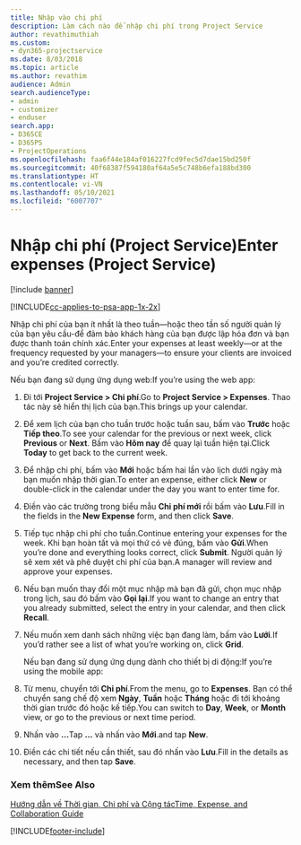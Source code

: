 ```yaml
---
title: Nhập vào chi phí
description: Làm cách nào để nhập chi phí trong Project Service
author: revathimuthiah
ms.custom:
- dyn365-projectservice
ms.date: 8/03/2018
ms.topic: article
ms.author: revathim
audience: Admin
search.audienceType:
- admin
- customizer
- enduser
search.app:
- D365CE
- D365PS
- ProjectOperations
ms.openlocfilehash: faa6f44e184af016227fcd9fec5d7dae15bd250f
ms.sourcegitcommit: 40f68387f594180af64a5e5c748b6efa188bd300
ms.translationtype: HT
ms.contentlocale: vi-VN
ms.lasthandoff: 05/10/2021
ms.locfileid: "6007707"
---
```

# <a name="enter-expenses-project-service"></a><span data-ttu-id="f9dad-103">Nhập chi phí (Project Service)</span><span class="sxs-lookup"><span data-stu-id="f9dad-103">Enter expenses (Project Service)</span></span>

[!include [banner](../includes/psa-now-project-operations.md)]

[!INCLUDE[cc-applies-to-psa-app-1x-2x](../includes/cc-applies-to-psa-app-1x-2x.md)]

<span data-ttu-id="f9dad-104">Nhập chi phí của bạn ít nhất là theo tuần—hoặc theo tần số người quản lý của bạn yêu cầu-để đảm bảo khách hàng của bạn được lập hóa đơn và bạn được thanh toán chính xác.</span><span class="sxs-lookup"><span data-stu-id="f9dad-104">Enter your expenses at least weekly—or at the frequency requested by your managers—to ensure your clients are invoiced and you’re credited correctly.</span></span>  
  
 <span data-ttu-id="f9dad-105">Nếu bạn đang sử dụng ứng dụng web:</span><span class="sxs-lookup"><span data-stu-id="f9dad-105">If you’re using the web app:</span></span>  
  
1. <span data-ttu-id="f9dad-106">Đi tới **Project Service > Chi phí**.</span><span class="sxs-lookup"><span data-stu-id="f9dad-106">Go to **Project Service > Expenses**.</span></span> <span data-ttu-id="f9dad-107">Thao tác này sẽ hiển thị lịch của bạn.</span><span class="sxs-lookup"><span data-stu-id="f9dad-107">This brings up your calendar.</span></span>  
  
2. <span data-ttu-id="f9dad-108">Để xem lịch của bạn cho tuần trước hoặc tuần sau, bấm vào **Trước** hoặc **Tiếp theo**.</span><span class="sxs-lookup"><span data-stu-id="f9dad-108">To see your calendar for the previous or next week, click **Previous** or **Next**.</span></span> <span data-ttu-id="f9dad-109">Bấm vào **Hôm nay** để quay lại tuần hiện tại.</span><span class="sxs-lookup"><span data-stu-id="f9dad-109">Click **Today** to get back to the current week.</span></span>  
  
3. <span data-ttu-id="f9dad-110">Để nhập chi phí, bấm vào **Mới** hoặc bấm hai lần vào lịch dưới ngày mà bạn muốn nhập thời gian.</span><span class="sxs-lookup"><span data-stu-id="f9dad-110">To enter an expense, either click **New** or double-click in the calendar under the day you want to enter time for.</span></span>  
  
4. <span data-ttu-id="f9dad-111">Điền vào các trường trong biểu mẫu **Chi phí mới** rồi bấm vào **Lưu**.</span><span class="sxs-lookup"><span data-stu-id="f9dad-111">Fill in the fields in the **New Expense** form, and then click **Save**.</span></span>  
  
5. <span data-ttu-id="f9dad-112">Tiếp tục nhập chi phí cho tuần.</span><span class="sxs-lookup"><span data-stu-id="f9dad-112">Continue entering your expenses for the week.</span></span> <span data-ttu-id="f9dad-113">Khi bạn hoàn tất và mọi thứ có vẻ đúng, bấm vào **Gửi**.</span><span class="sxs-lookup"><span data-stu-id="f9dad-113">When you’re done and everything looks correct, click **Submit**.</span></span> <span data-ttu-id="f9dad-114">Người quản lý sẽ xem xét và phê duyệt chi phí của bạn.</span><span class="sxs-lookup"><span data-stu-id="f9dad-114">A manager will review and approve your expenses.</span></span>  
  
6. <span data-ttu-id="f9dad-115">Nếu bạn muốn thay đổi một mục nhập mà bạn đã gửi, chọn mục nhập trong lịch, sau đó bấm vào **Gọi lại**.</span><span class="sxs-lookup"><span data-stu-id="f9dad-115">If you want to change an entry that you already submitted, select the entry in your calendar, and then click **Recall**.</span></span>  
  
7. <span data-ttu-id="f9dad-116">Nếu muốn xem danh sách những việc bạn đang làm, bấm vào **Lưới**.</span><span class="sxs-lookup"><span data-stu-id="f9dad-116">If you’d rather see a list of what you’re working on, click **Grid**.</span></span>  
  
   <span data-ttu-id="f9dad-117">Nếu bạn đang sử dụng ứng dụng dành cho thiết bị di động:</span><span class="sxs-lookup"><span data-stu-id="f9dad-117">If you’re using the mobile app:</span></span>  
  
8. <span data-ttu-id="f9dad-118">Từ menu, chuyển tới **Chi phí**.</span><span class="sxs-lookup"><span data-stu-id="f9dad-118">From the menu, go to **Expenses**.</span></span>     <span data-ttu-id="f9dad-119">Bạn có thể chuyển sang chế độ xem **Ngày**, **Tuần** hoặc **Tháng** hoặc đi tới khoảng thời gian trước đó hoặc kế tiếp.</span><span class="sxs-lookup"><span data-stu-id="f9dad-119">You can switch to **Day**, **Week**, or **Month** view, or go to the previous or next time period.</span></span>  
  
9. <span data-ttu-id="f9dad-120">Nhấn vào **…**</span><span class="sxs-lookup"><span data-stu-id="f9dad-120">Tap **…**</span></span> <span data-ttu-id="f9dad-121">và nhấn vào **Mới**.</span><span class="sxs-lookup"><span data-stu-id="f9dad-121">and tap **New**.</span></span>  
  
10. <span data-ttu-id="f9dad-122">Điền các chi tiết nếu cần thiết, sau đó nhấn vào **Lưu**.</span><span class="sxs-lookup"><span data-stu-id="f9dad-122">Fill in the details as necessary, and then tap **Save**.</span></span>  
  
### <a name="see-also"></a><span data-ttu-id="f9dad-123">Xem thêm</span><span class="sxs-lookup"><span data-stu-id="f9dad-123">See Also</span></span>  
 [<span data-ttu-id="f9dad-124">Hướng dẫn về Thời gian, Chi phí và Cộng tác</span><span class="sxs-lookup"><span data-stu-id="f9dad-124">Time, Expense, and Collaboration Guide</span></span>](../psa/time-expense-collaboration-guide.md)


[!INCLUDE[footer-include](../includes/footer-banner.md)]